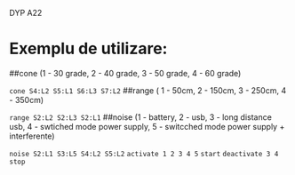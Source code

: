 DYP  A 2 2 
 
# Exemplu de utilizare:

##cone
(1 - 30 grade, 2 - 40 grade, 3 - 50 grade, 4 - 60 grade)

`
cone S4:L2 S5:L1 S6:L3 S7:L2
`
##range
( 1 - 50cm, 2 - 150cm, 3 - 250cm, 4 - 350cm)

`
range S2:L2 S2:L3 S2:L1
`
##noise
(1 - battery, 2 - usb, 3 - long distance usb, 4 - swtiched mode power supply, 5 - switcched mode power supply + interferente)

`
noise S2:L1 S3:L5 S4:L2 S5:L2
`
`
activate 1 2 3 4 5
`
`
start
`
`
deactivate 3 4
`
`
stop
`
